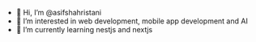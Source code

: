 - 👋 Hi, I’m @asifshahristani
- 👀 I’m interested in web development, mobile app development and AI
- 🌱 I’m currently learning nestjs and nextjs

<!---
asifshahristani/asifshahristani is a ✨ special ✨ repository because its `README.md` (this file) appears on your GitHub profile.
You can click the Preview link to take a look at your changes.
--->
